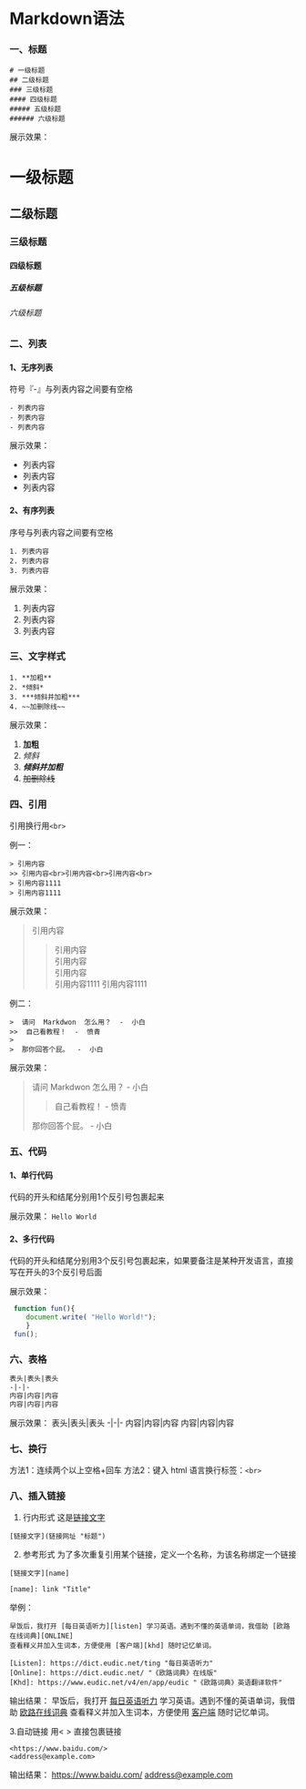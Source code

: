 # Markdown语法
### 一、标题

```
# 一级标题
## 二级标题
### 三级标题
#### 四级标题
##### 五级标题
###### 六级标题
```
展示效果：
# 一级标题
## 二级标题
### 三级标题
#### 四级标题
##### 五级标题
###### 六级标题

### 二、列表
#### 1、无序列表
符号『-』与列表内容之间要有空格
```
- 列表内容
- 列表内容
- 列表内容
```
展示效果：
- 列表内容
- 列表内容
- 列表内容
#### 2、有序列表
序号与列表内容之间要有空格
```
1. 列表内容
2. 列表内容
3. 列表内容
```
展示效果：
1. 列表内容
2. 列表内容
3. 列表内容

### 三、文字样式

```
1. **加粗**
2. *倾斜*
3. ***倾斜并加粗***
4. ~~加删除线~~
```
展示效果：
1. **加粗**
2. *倾斜*
3. ***倾斜并加粗***
4. ~~加删除线~~

### 四、引用
引用换行用`<br>`

例一：

```
> 引用内容
>> 引用内容<br>引用内容<br>引用内容<br>
> 引用内容1111
> 引用内容1111
```
展示效果：
> 引用内容
>> 引用内容<br>引用内容<br>引用内容<br>
> 引用内容1111
> 引用内容1111

例二：

```
>  请问  Markdwon  怎么用？  -  小白
>>  自己看教程！  -  愤青
>
>  那你回答个屁。  -  小白
```
展示效果：
>  请问  Markdwon  怎么用？  -  小白
>>  自己看教程！  -  愤青
>
>  那你回答个屁。  -  小白

### 五、代码
#### 1、单行代码
代码的开头和结尾分别用1个反引号包裹起来
>
展示效果：
`Hello World`

#### 2、多行代码
代码的开头和结尾分别用3个反引号包裹起来，如果要备注是某种开发语言，直接写在开头的3个反引号后面
>
展示效果：
```javascript
 function fun(){
    document.write( "Hello World!");
    }
 fun();
```
### 六、表格

```html
表头|表头|表头
-|-|-
内容|内容|内容
内容|内容|内容
```
展示效果：
表头|表头|表头
-|-|-
内容|内容|内容
内容|内容|内容

### 七、换行

方法1：连续两个以上空格+回车
方法2：键入 html 语言换行标签：`<br>`

### 八、插入链接
1. 行内形式
这是[链接文字](链接网址 "标题")

```
[链接文字](链接网址 "标题")
```
2. 参考形式
为了多次重复引用某个链接，定义一个名称，为该名称绑定一个链接

```
[链接文字][name]

[name]: link "Title"
```
举例：

```
早饭后，我打开 [每日英语听力][listen] 学习英语。遇到不懂的英语单词，我借助 [欧路在线词典][ONLINE]
查看释义并加入生词本，方便使用 [客户端][khd] 随时记忆单词。

[Listen]: https://dict.eudic.net/ting "每日英语听力"
[Online]: https://dict.eudic.net/ "《欧路词典》在线版"
[Khd]: https://www.eudic.net/v4/en/app/eudic "《欧路词典》英语翻译软件"
```
输出结果：
早饭后，我打开 [每日英语听力][listen] 学习英语。遇到不懂的英语单词，我借助 [欧路在线词典][ONLINE]
查看释义并加入生词本，方便使用 [客户端][khd] 随时记忆单词。

[Listen]: https://dict.eudic.net/ting "每日英语听力"
[Online]: https://dict.eudic.net/ "《欧路词典》在线版"
[Khd]: https://www.eudic.net/v4/en/app/eudic "《欧路词典》英语翻译软件"

3.自动链接
用< > 直接包裹链接

```
<https://www.baidu.com/>
<address@example.com>
```
输出结果：
<https://www.baidu.com/>
<address@example.com>






